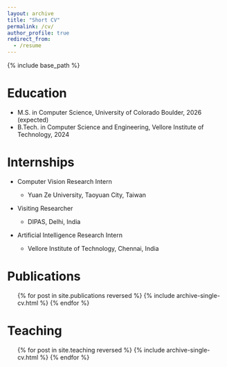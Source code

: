 ```yaml
---
layout: archive
title: "Short CV"
permalink: /cv/
author_profile: true
redirect_from:
  - /resume
---
```


{% include base_path %}

Education
======
* M.S. in Computer Science, University of Colorado Boulder, 2026 (expected)
* B.Tech. in Computer Science and Engineering, Vellore Institute of Technology, 2024

Internships
======
* Computer Vision Research Intern
  * Yuan Ze University, Taoyuan City, Taiwan

* Visiting Researcher
  * DIPAS, Delhi, India

* Artificial Intelligence Research Intern
  * Vellore Institute of Technology, Chennai, India

Publications
======
  <ul>{% for post in site.publications reversed %}
    {% include archive-single-cv.html %}
  {% endfor %}</ul>
  
Teaching
======
  <ul>{% for post in site.teaching reversed %}
    {% include archive-single-cv.html %}
  {% endfor %}</ul>
